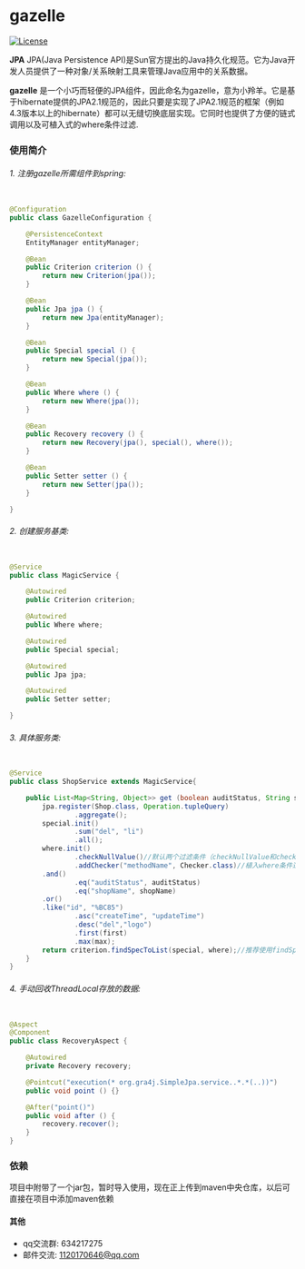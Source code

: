 # gazelle 

[![License](https://img.shields.io/badge/license-Apache%202-4EB1BA.svg)](https://www.apache.org/licenses/LICENSE-2.0.html)

**JPA** JPA(Java Persistence API)是Sun官方提出的Java持久化规范。它为Java开发人员提供了一种对象/关系映射工具来管理Java应用中的关系数据。

**gazelle** 是一个小巧而轻便的JPA组件，因此命名为gazelle，意为小羚羊。它是基于hibernate提供的JPA2.1规范的，因此只要是实现了JPA2.1规范的框架（例如4.3版本以上的hibernate）都可以无缝切换底层实现。它同时也提供了方便的链式调用以及可植入式的where条件过滤.


### 使用简介 ###

###### 1. 注册gazelle所需组件到spring:

```java

@Configuration
public class GazelleConfiguration {

    @PersistenceContext
    EntityManager entityManager;

    @Bean
    public Criterion criterion () {
        return new Criterion(jpa());
    }

    @Bean
    public Jpa jpa () {
        return new Jpa(entityManager);
    }

    @Bean
    public Special special () {
        return new Special(jpa());
    }

    @Bean
    public Where where () {
        return new Where(jpa());
    }

    @Bean
    public Recovery recovery () {
        return new Recovery(jpa(), special(), where());
    }

    @Bean
    public Setter setter () {
        return new Setter(jpa());
    }

}
```

###### 2. 创建服务基类:

```java

@Service
public class MagicService {

    @Autowired
    public Criterion criterion;

    @Autowired
    public Where where;

    @Autowired
    public Special special;

    @Autowired
    public Jpa jpa;

    @Autowired
    public Setter setter;

}
```

###### 3. 具体服务类:

```java

@Service
public class ShopService extends MagicService{

    public List<Map<String, Object>> get (boolean auditStatus, String shopName, int first, int max) {
        jpa.register(Shop.class, Operation.tupleQuery)
                .aggregate();
        special.init()
                .sum("del", "li")
                .all();
        where.init()
                .checkNullValue()//默认两个过滤条件（checkNullValue和checkEmptyValue）
                .addChecker("methodName", Checker.class)//植入where条件过滤
		.and()
                .eq("auditStatus", auditStatus)
                .eq("shopName", shopName)
		.or()
		.like("id", "%BC85")
                .asc("createTime", "updateTime")
                .desc("del","logo")
                .first(first)
                .max(max);
        return criterion.findSpecToList(special, where);//推荐使用findSpec(special,where)返回Tuple元组
    }
}
```

###### 4. 手动回收ThreadLocal存放的数据:

```java

@Aspect
@Component
public class RecoveryAspect {

    @Autowired
    private Recovery recovery;

    @Pointcut("execution(* org.gra4j.SimpleJpa.service..*.*(..))")
    public void point () {}

    @After("point()")
    public void after () {
        recovery.recover();
    }
}
```
### 依赖 ###
项目中附带了一个jar包，暂时导入使用，现在正上传到maven中央仓库，以后可直接在项目中添加maven依赖

#### 其他
- qq交流群: 634217275
- 邮件交流: 1120170646@qq.com

